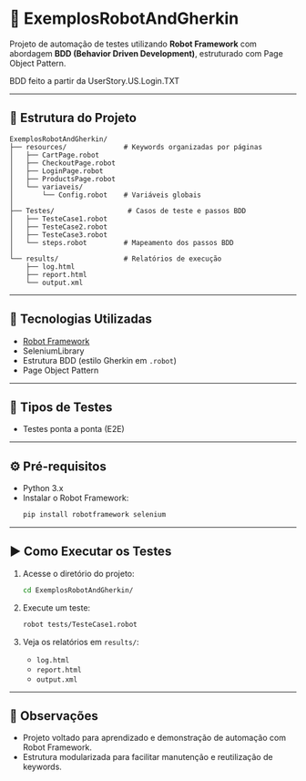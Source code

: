 # 🤖 ExemplosRobotAndGherkin

Projeto de automação de testes utilizando **Robot Framework** com abordagem **BDD (Behavior Driven Development)**, estruturado com Page Object Pattern.

BDD feito a partir da UserStory.US.Login.TXT

---

## 📁 Estrutura do Projeto

```
ExemplosRobotAndGherkin/
├── resources/              # Keywords organizadas por páginas
│   ├── CartPage.robot
│   ├── CheckoutPage.robot
│   ├── LoginPage.robot
│   ├── ProductsPage.robot
│   └── variaveis/
│       └── Config.robot    # Variáveis globais
│
├── Testes/                  # Casos de teste e passos BDD
│   ├── TesteCase1.robot
│   ├── TesteCase2.robot
│   ├── TesteCase3.robot
│   └── steps.robot         # Mapeamento dos passos BDD
│
└── results/                # Relatórios de execução
    ├── log.html
    ├── report.html
    └── output.xml
```

---

## 🚀 Tecnologias Utilizadas

- [Robot Framework](https://robotframework.org/)
- SeleniumLibrary
- Estrutura BDD (estilo Gherkin em `.robot`)
- Page Object Pattern

---

## 🧪 Tipos de Testes
- Testes ponta a ponta (E2E)

---

## ⚙️ Pré-requisitos

- Python 3.x
- Instalar o Robot Framework:
  ```bash
  pip install robotframework selenium
  ```

---

## ▶️ Como Executar os Testes

1. Acesse o diretório do projeto:
   ```bash
   cd ExemplosRobotAndGherkin/
   ```

2. Execute um teste:
   ```bash
   robot tests/TesteCase1.robot
   ```

3. Veja os relatórios em `results/`:
   - `log.html`
   - `report.html`
   - `output.xml`
---

## 📌 Observações

- Projeto voltado para aprendizado e demonstração de automação com Robot Framework.
- Estrutura modularizada para facilitar manutenção e reutilização de keywords.
